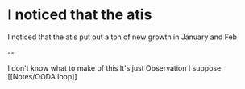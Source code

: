 # I noticed that the atis

I noticed that the atis put out a ton of new growth in January and Feb

-- 

I don't know what to make of this
It's just
Observation I suppose
[[Notes/OODA loop]]